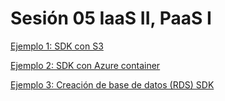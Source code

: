 # Sesión 05 IaaS II, PaaS I

[Ejemplo 1: SDK con S3](Sesio%CC%81n%2005%20IaaS%20II,%20PaaS%20I%20624bcc001e5b47d9bf1b7b342a3c78b5/Ejemplo%201%20SDK%20con%20S3%208cb7045eb4d04466a0b158323da5b856.md)

[Ejemplo 2: SDK con Azure container](Sesio%CC%81n%2005%20IaaS%20II,%20PaaS%20I%20624bcc001e5b47d9bf1b7b342a3c78b5/Ejemplo%202%20SDK%20con%20Azure%20container%20d00605b365e9474aa8aa1b7e5c91883d.md)

[Ejemplo 3: Creación de base de datos (RDS) SDK](Sesio%CC%81n%2005%20IaaS%20II,%20PaaS%20I%20624bcc001e5b47d9bf1b7b342a3c78b5/Ejemplo%203%20Creacio%CC%81n%20de%20base%20de%20datos%20(RDS)%20SDK%203bc2cf709fdc43249ff399d52090d77f.md)